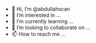 - 👋 Hi, I’m @abdullahscan
- 👀 I’m interested in ...
- 🌱 I’m currently learning ...
- 💞️ I’m looking to collaborate on ...
- 📫 How to reach me ...

<!---
abdullahscan/abdullahscan is a ✨ special ✨ repository because its `README.md` (this file) appears on your GitHub profile.
You can click the Preview link to take a look at your changes.
--->
